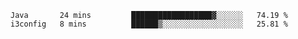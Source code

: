 
<!--START_SECTION:waka-->

```text
Java       24 mins         ██████████████████▓░░░░░░   74.19 %
i3config   8 mins          ██████▒░░░░░░░░░░░░░░░░░░   25.81 %
```

<!--END_SECTION:waka-->

<!--unk0e-ctrlmd-blitzh-->
